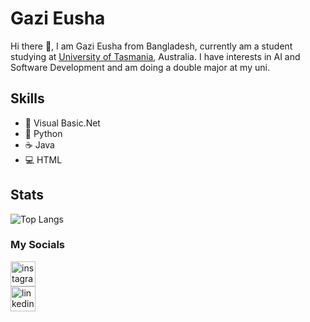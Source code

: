 # Gazi Eusha 
Hi there 👋, I am Gazi Eusha
from Bangladesh, currently am a student studying at <a href="https://www.utas.edu.au/">University of Tasmania</a>, Australia.
I have interests in AI and Software Development and am doing a double major at my uni.

## Skills
* 📡 Visual Basic.Net
* 🐍 Python
* ☕ Java 
* 💻 HTML

## Stats
![Top Langs](https://github-readme-stats.vercel.app/api/top-langs/?username=Eusha425&layout=compact&theme=github_dark)
### My Socials

[<img src='https://cdn.jsdelivr.net/npm/simple-icons@3.0.1/icons/instagram.svg' alt='instagram' height='40'>](https://www.instagram.com/gazieusha/)  
[<img src='https://cdn.jsdelivr.net/npm/simple-icons@3.0.1/icons/linkedin.svg' alt='linkedin' height='40'>](https://www.linkedin.com/in/gazi-eusha/)  

